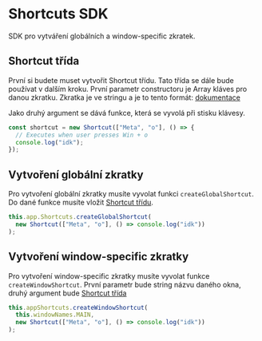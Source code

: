 # Shortcuts SDK

SDK pro vytváření globálních a window-specific zkratek.

## Shortcut třída

První si budete muset vytvořit Shortcut třídu. Tato třída se dále bude používat v dalším kroku. První parametr constructoru je Array kláves pro danou zkratku. Zkratka je ve stringu a je to tento formát: [dokumentace](https://developer.mozilla.org/en-US/docs/Web/API/KeyboardEvent/key)

Jako druhý argument se dává funkce, která se vyvolá při stisku klávesy.

```javascript
const shortcut = new Shortcut(["Meta", "o"], () => {
  // Executes when user presses Win + o
  console.log("idk");
});
```

## Vytvoření globální zkratky

Pro vytvoření globální zkratky musíte vyvolat funkci `createGlobalShortcut`. Do dané funkce musíte vložit [Shortcut třídu](#shortcut-trida).

```javascript
this.app.Shortcuts.createGlobalShortcut(
  new Shortcut(["Meta", "o"], () => console.log("idk"))
);
```

## Vytvoření window-specific zkratky

Pro vytvoření window-specific zkratky musíte vyvolat funkce `createWindowShortcut`. První parametr bude string názvu daného okna, druhý argument bude [Shortcut třída](#shortcut-trida)

```javascript
this.appShortcuts.createWindowShortcut(
  this.windowNames.MAIN,
  new Shortcut(["Meta", "o"], () => console.log("idk"))
);
```
